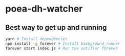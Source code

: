 # poea-dh-watcher

## Best way to get up and running

```bash
yarn # Install dependencies
npm install -g forever # Install background runner
forever start index.js # Run the notifier forever
```
